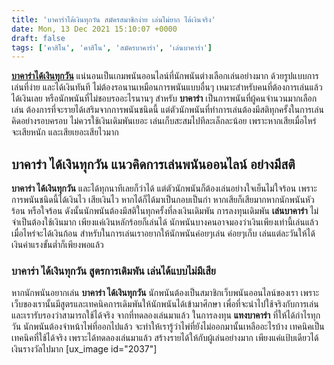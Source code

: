 ```yaml
---
title: 'บาคาร่าได้เงินทุกวัน สมัครสมาชิกง่าย เล่นไม่ยาก ได้เงินจริง'
date: Mon, 13 Dec 2021 15:10:07 +0000
draft: false
tags: ['คาสิโน', 'คาสิโน', 'สมัครบาคาร่า', 'เล่นบาคาร่า']
---
```


**[บาคาร่าได้เงินทุกวัน](/archives/)** แน่นอนเป็นเกมพนันออนไลน์ที่นักพนันต่างเลือกเล่นอย่างมาก ด้วยรูปแบบการเล่นที่ง่าย และได้เงินทันที ไม่ต้องรอนานเหมือนการพนันแบบอื่นๆ เหมาะสำหรับคนที่ต้องการเล่นแล้วได้เงินเลย หรือนักพนันที่ไม่ชอบรออะไรนานๆ สำหรับ **บาคาร่า** เป็นการพนันที่ผู้คนจำนวนมากเลือกเล่น ต้องการที่จะรายได้เสริมจากการพนันชนิดนี้ แต่ตัวนักพนันที่ทำการเล่นต้องมีสติทุกครั้งในการเล่น คิดอย่างรอบครอบ ไม่ควรใช้เงินเดิมพันเยอะ เล่นเก็บสะสมไปทีละเล็กละน้อย เพราะหากเสียเมื่อไหร่ จะเสียหนัก และเสียเยอะเสียไวมาก

**บาคาร่า ได้เงินทุกวัน แนวคิดการเล่นพนันออนไลน์ อย่างมีสติ**
-------------------------------------------------------------

**บาคาร่า ได้เงินทุกวัน** และได้ทุกนาทีเลยก็ว่าได้ แต่ตัวนักพนันก็ต้องเล่นอย่างใจเย็นไม่ใจร้อน เพราะการพนันชนิดนี้ได้เงินไว เสียเงินไว หากได้ก็ได้มาเป็นกอบเป็นกำ หากเสียก็เสียมากหากนักพนันหัวร้อน หรือใจร้อน ดังนั้นนักพนันต้องมีสติในทุกครั้งที่ลงเงินเดิมพัน การลงทุนเดิมพัน **เล่นบาคาร่า** ไม่จำเป็นต้องใช้เงินมาก เพียงแค่เงินหลักร้อยก็เล่นได้ นักพนันบางคนอาจมองว่าเงินเพียงเท่านี้เล่นแล้วเมื่อไหร่จะได้เงินก้อน สำหรับในการเล่นเราอยากให้นักพนันค่อยๆเล่น ค่อยๆเก็บ เล่นแต่ละวันให้ได้เงินค่าแรงขั้นต่ำก็เพียงพอแล้ว

### **บาคาร่า ได้เงินทุกวัน สูตรการเดิมพัน เล่นได้แบบไม่มีเสีย**

หากนักพนันอยากเล่น **บาคาร่า ได้เงินทุกวัน** นักพนันต้องเป็นสมาชิกเว็บพนันออนไลน์ของเรา เพราะเว็บของเรานั้นมีสูตรและเทคนิคการเดิมพันให้นักพนันได้เข้ามาศึกษา เพื่อที่จะนำไปใช้จริงกับการเล่น และเรารับรองว่าสามารถใช้ได้จริง จากที่ทดลองเล่นมาแล้ว ในการลงทุน **แทงบาคาร่า** ที่ให้ได้กำไรทุกวัน นักพนันต้องจำหน้าไพ่ที่ออกไปแล้ว จะทำให้เรารู้ว่าไพ่ที่ยังไม่ออกมานั้นเหลืออะไรบ้าง เทคนิคเป็นเทคนิคที่ใช้ได้จริง เพราะได้ทดลองเล่นมาแล้ว สร้างรายได้ให้กับผู้เล่นอย่างมาก เพียงแค่แป้บเดียวได้เงินรางวัลไปมาก \[ux\_image id="2037"\]